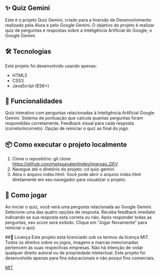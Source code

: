 

## ✨ Quiz Gemini

Este é o projeto Quiz Gemini, criado para a Imersão de Desenvolvimento realizado pela Alura e pelo Google Gemini. O objetivo do projeto é realizar quiz de perguntas e respostas sobre a Inteligência Artificial do Google, o Google Gemini.


## 🛠️ Tecnologias

Este projeto foi desenvolvido usando apenas:

- HTML5
- CSS3
- JavaScript (ES6+)
  
## 🚀 Funcionalidades

Quiz interativo com perguntas relacionadas à Inteligência Artificial Google Gemini.
Sistema de pontuação que calcula quantas perguntas foram respondidas corretamente.
Feedback visual para cada resposta (correto/incorreto).
Opção de reiniciar o quiz ao final do jogo.

## 📦 Como executar o projeto localmente

1. Clone o repositório: git clone https://github.com/melissavalentindev/imersao_DEV
2. Navegue até o diretório do projeto: cd quiz-gemini
3. Abra o arquivo index.html. Você pode abrir o arquivo index.html diretamente em seu navegador para visualizar o projeto.

## 📝 Como jogar
Ao iniciar o quiz, você verá uma pergunta relacionada ao Google Gemini.
Selecione uma das quatro opções de resposta.
Receba feedback imediato indicando se sua resposta está correta ou não.
Após responder todas as perguntas, seu score será exibido.
Clique em "Jogar Novamente" para reiniciar o quiz.

##📜 Licença
Este projeto está licenciado sob os termos da licença MIT. Todos os direitos sobre os jogos, imagens e marcas mencionadas pertencem às suas respectivas empresas. Não há intenção de violar qualquer direito autoral ou de propriedade intelectual. Este projeto foi desenvolvido apenas para fins educacionais e não possui fins comerciais.

[MIT](https://choosealicense.com/licenses/mit/)

